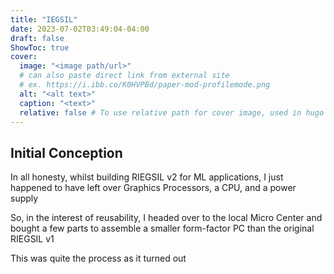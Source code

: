 ```yaml
---
title: "IEGSIL"
date: 2023-07-02T03:49:04-04:00
draft: false
ShowToc: true
cover:
  image: "<image path/url>"
  # can also paste direct link from external site
  # ex. https://i.ibb.co/K0HVPBd/paper-mod-profilemode.png
  alt: "<alt text>"
  caption: "<text>"
  relative: false # To use relative path for cover image, used in hugo Page-bundles
---
```


## Initial Conception

In all honesty, whilst building RIEGSIL v2 for ML applications, I just happened to have left over Graphics Processors, a CPU, and a power supply

So, in the interest of reusability, I headed over to the local Micro Center and bought a few parts to assemble a smaller form-factor PC than the original RIEGSIL v1

This was quite the process as it turned out